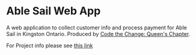 # Able Sail Web App
A web application to collect customer info and process payment for Able Sail in Kingston Ontario.
Produced by [Code the Change: Queen's Chapter](http://queenscodethechange.com/).

For Project info please see [this link](https://docs.google.com/document/d/18f7OzVk4kw3a7_c_nAKBZkw-BHnLZOIu0iuk9gS0l9o/edit?usp=sharing)
